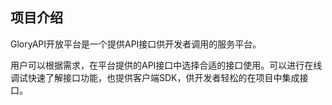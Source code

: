 ## 项目介绍

GloryAPI开放平台是一个提供API接口供开发者调用的服务平台。

用户可以根据需求，在平台提供的API接口中选择合适的接口使用。可以进行在线调试快速了解接口功能，也提供客户端SDK，供开发者轻松的在项目中集成接口。